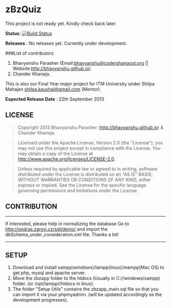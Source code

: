 zBzQuiz
=======

This project is not ready yet. Kindly check back later.

<b>Status</b>: [![Build Status](https://travis-ci.org/bhavyanshu/zBzQuiz.png?branch=master)](https://travis-ci.org/bhavyanshu/zBzQuiz)                                 

**Releases** :  No releases yet. Currently under development.                                    

###List of contributors 

1. Bhavyanshu Parasher (Email:bhavyanshu@codershangout.org || Website:http://bhavyanshu.github.io).
2. Chander Khaneja.
          

This is also our Final Year major project for ITM University under Shilpa Mahajan <shilpa.kaushal@gmail.com> (Mentor).   


<b>Expected Release Date</b> : 22th September 2013


LICENSE
-------

> Copyright 2013 Bhavyanshu Parasher (http://bhavyanshu.github.io) & Chander Khaneja.

> Licensed under the Apache License, Version 2.0 (the "License"); you
may not use this project except in compliance with the License. You 
may obtain a copy of the License at 
> http://www.apache.org/licenses/LICENSE-2.0.

>Unless required by applicable law or agreed to in writing, software 
distributed under the License is distributed on an "AS IS" BASIS, 
WITHOUT WARRANTIES OR CONDITIONS OF ANY KIND, either express or 
implied. See the License for the specific language governing 
permissions and limitations under the License.


CONTRIBUTION
------------

*******************
If interested, please help in normalizing the database 
Go to http://ondras.zarovi.cz/sql/demo/ and import the dbSchema_under_consideration.xml file. Thanks a lot!
*******************


SETUP
-----

1) Download and install xampp(windows)/lampp(linux)/mampp(Mac OS) to get php, mysql and apache server.  
2) Move the zbzapp folder to the htdocs (Usually in C://windows/xampp) folder. (or /opt/lampp//htdocs in linux).    
3) The folder "Setup Utils" contains the zbzapp_main.sql file so that you can import it via your phpmyadmin. (will be updated accordingly as the development progresses). 
